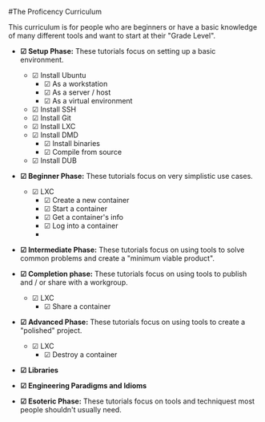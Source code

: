 #The Proficency Curriculum

This curriculum is for people who are beginners or have a basic knowledge of 
many different tools and want to start at their "Grade Level".

* **☑ Setup Phase:** These tutorials focus on setting up a basic environment.
    * ☑ Install Ubuntu
        * ☑ As a workstation
        * ☑ As a server / host
        * ☑ As a virtual environment
    * ☑ Install SSH
    * ☑ Install Git
    * ☑ Install LXC
    * ☑ Install DMD
        * ☑ Install binaries
        * ☑ Compile from source
    * ☑ Install DUB

* **☑ Beginner Phase:** These tutorials focus on very simplistic use cases.
    * ☑ LXC
        * ☑ Create a new container
        * ☑ Start a container
        * ☑ Get a container's info
        * ☑ Log into a container
        * 

* **☑ Intermediate Phase:** These tutorials focus on using tools to solve common problems and create a "minimum viable product".

* **☑ Completion phase:** These tutorials focus on using tools to publish and / or share with a workgroup.
    * ☑ LXC
        * ☑ Share a container

* **☑ Advanced Phase:** These tutorials focus on using tools to create a "polished" project.
    * ☑ LXC
        * ☑ Destroy a container

* **☑ Libraries**

* **☑ Engineering Paradigms and Idioms**

* **☑ Esoteric Phase:** These tutorials focus on tools and techniquest most people shouldn't usually need.

